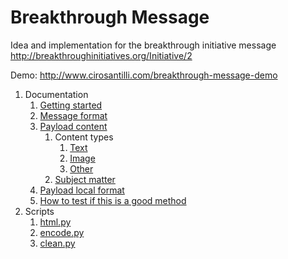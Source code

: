 # Breakthrough Message

Idea and implementation for the breakthrough initiative message <http://breakthroughinitiatives.org/Initiative/2>

Demo: <http://www.cirosantilli.com/breakthrough-message-demo>

1.  Documentation
    1.  [Getting started](getting-started.md)
    1.  [Message format](message-format.md)
    1.  [Payload content](payload-content.md)
        1.  Content types
            1. [Text](text-content-type.md)
            1. [Image](image-content-type.md)
            1. [Other](other-content-types.md)
        1.  [Subject matter](subject-matter.md)
    1.  [Payload local format](payload-local-format.md)
    1.  [How to test if this is a good method](self-test.md)
1.  Scripts
    1. [html.py](html.py)
    1. [encode.py](encode.py)
    1. [clean.py](clean.py)

